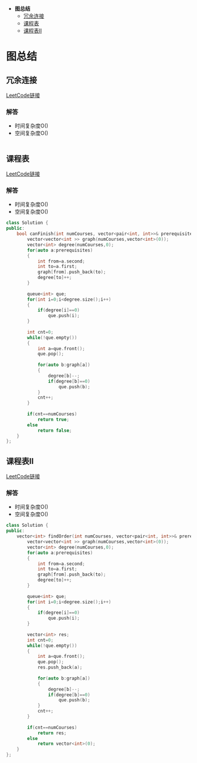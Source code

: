 * **图总结**
   * [冗余连接](#冗余连接)
   * [课程表](#课程表)
   * [课程表II](#课程表II)
   
# 图总结
## 冗余连接

[LeetCode链接](https://leetcode-cn.com/problems/redundant-connection/)

### 解答

* 时间复杂度O()
* 空间复杂度O()

```c++

```

## 课程表

[LeetCode链接](https://leetcode-cn.com/problems/course-schedule/)

### 解答

* 时间复杂度O()
* 空间复杂度O()

```c++
class Solution {
public:
    bool canFinish(int numCourses, vector<pair<int, int>>& prerequisites) {
        vector<vector<int >> graph(numCourses,vector<int>(0));
        vector<int> degree(numCourses,0);
        for(auto a:prerequisites)
        {
            int from=a.second;
            int to=a.first;
            graph[from].push_back(to);
            degree[to]++;
        }
        
        queue<int> que;
        for(int i=0;i<degree.size();i++)
        {
            if(degree[i]==0)
                que.push(i);
        }
        
        int cnt=0;
        while(!que.empty())
        {
            int a=que.front();
            que.pop();
            
            for(auto b:graph[a])
            {
                degree[b]--;
                if(degree[b]==0)
                    que.push(b);
            }
            cnt++;
        }
        
        if(cnt==numCourses)
            return true;
        else
            return false;
    }
};
```

## 课程表II

[LeetCode链接](https://leetcode-cn.com/problems/course-schedule-ii/)

### 解答

* 时间复杂度O()
* 空间复杂度O()

```c++
class Solution {
public:
    vector<int> findOrder(int numCourses, vector<pair<int, int>>& prerequisites) {
        vector<vector<int >> graph(numCourses,vector<int>(0));
        vector<int> degree(numCourses,0);
        for(auto a:prerequisites)
        {
            int from=a.second;
            int to=a.first;
            graph[from].push_back(to);
            degree[to]++;
        }
        
        queue<int> que;
        for(int i=0;i<degree.size();i++)
        {
            if(degree[i]==0)
                que.push(i);
        }
        
        vector<int> res;
        int cnt=0;
        while(!que.empty())
        {
            int a=que.front();
            que.pop();
            res.push_back(a);
            
            for(auto b:graph[a])
            {
                degree[b]--;
                if(degree[b]==0)
                    que.push(b);
            }
            cnt++;
        }
        
        if(cnt==numCourses)
            return res;
        else
            return vector<int>(0);
    }
};
```


